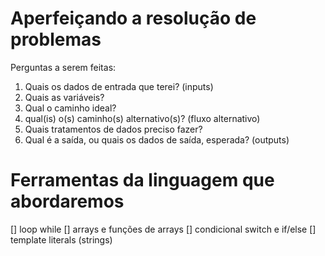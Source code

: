 # Aperfeiçando a resolução de problemas

Perguntas a serem feitas:

1. Quais os dados de entrada que terei? (inputs)
2. Quais as variáveis?
3. Qual o caminho ideal?
4. qual(is) o(s) caminho(s) alternativo(s)? (fluxo alternativo)
5. Quais tratamentos de dados preciso fazer?
6. Qual é a saída, ou quais os dados de saída, esperada? (outputs)

# Ferramentas da linguagem que abordaremos

[] loop while
[] arrays e funções de arrays
[] condicional switch e if/else
[] template literals (strings)